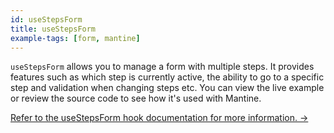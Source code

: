 ```yaml
---
id: useStepsForm
title: useStepsForm
example-tags: [form, mantine]
---
```


`useStepsForm` allows you to manage a form with multiple steps. It provides features such as which step is currently active, the ability to go to a specific step and validation when changing steps etc. You can view the live example or review the source code to see how it's used with Mantine.

[Refer to the useStepsForm hook documentation for more information. →](/docs/api-reference/mantine/hooks/form/useStepsForm.md)

<CodeSandboxExample path="form-mantine-use-steps-form" />
